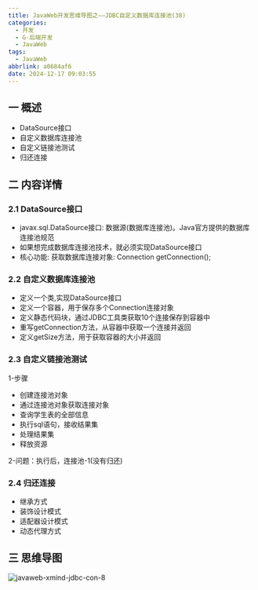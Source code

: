 ```yaml
---
title: JavaWeb开发思维导图之——JDBC自定义数据库连接池(38)
categories:
  - 开发
  - G-后端开发
  - JavaWeb
tags:
  - JavaWeb
abbrlink: a0684af6
date: 2024-12-17 09:03:55
---
```

## 一 概述

* DataSource接口
* 自定义数据库连接池
* 自定义链接池测试
* 归还连接

<!--more-->

## 二 内容详情

### 2.1 DataSource接口

* javax.sql.DataSource接口: 数据源(数据库连接池)。Java官方提供的数据库连接池规范
* 如果想完成数据库连接池技术，就必须实现DataSource接口
* 核心功能: 获取数据库连接对象: Connection getConnection();

### 2.2 自定义数据库连接池

* 定义一个类,实现DataSource接口
* 定义一个容器，用于保存多个Connection连接对象
* 定义静态代码块，通过JDBC工具类获取10个连接保存到容器中
* 重写getConnection方法，从容器中获取一个连接并返回
* 定义getSize方法，用于获取容器的大小并返回

### 2.3 自定义链接池测试

1-步骤

* 创建连接池对象
* 通过连接池对象获取连接对象
* 查询学生表的全部信息
* 执行sql语句，接收结果集
* 处理结果集
* 释放资源

2-问题：执行后，连接池-1(没有归还)

### 2.4 归还连接

* 继承方式
* 装饰设计模式
* 适配器设计模式
* 动态代理方式

## 三 思维导图

![javaweb-xmind-jdbc-con-8][1]



[1]:https://cdn.jsdelivr.net/gh/PGzxc/CDN/blog-java/javaweb-xmind-jdbc-con-8.png